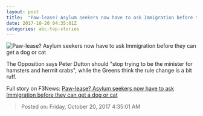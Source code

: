 ```yaml
---
layout: post
title:  "Paw-lease? Asylum seekers now have to ask Immigration before they can get a dog or cat"
date: 2017-10-20 04:35:01Z
categories: abc-top-stories
---
```


![Paw-lease? Asylum seekers now have to ask Immigration before they can get a dog or cat](http://www.abc.net.au/news/image/9070980-1x1-700x700.jpg)

The Opposition says Peter Dutton should "stop trying to be the minister for hamsters and hermit crabs", while the Greens think the rule change is a bit ruff.


Full story on F3News: [Paw-lease? Asylum seekers now have to ask Immigration before they can get a dog or cat](http://www.f3nws.com/n/4njee)

> Posted on: Friday, October 20, 2017 4:35:01 AM

